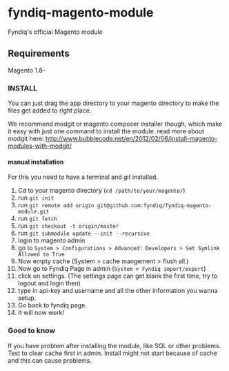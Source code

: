 # fyndiq-magento-module
Fyndiq's official Magento module


## Requirements
Magento 1.8-



### INSTALL
You can just drag the app directory to your magento directory to make the files get added to right place.

We recommend modgit or magento composer installer though, which make it easy with just one command to install the module.
read more about modgit here: http://www.bubblecode.net/en/2012/02/06/install-magento-modules-with-modgit/

#### manual installation
For this you need to have a terminal and git installed.

1. Cd to your magento directory (`cd /path/to/your/magento/`)
2. run `git init`
3. run `git remote add origin git@github.com:fyndiq/fyndiq-magento-module.git`
4. run `git fetch`
5. run `git checkout -t origin/master`
6. run `git submodule update --init --recursive`
7. login to magento admin
8. go to `System > Configurations > Advanced: Developers > Set Symlink Allowed to True`
9. Now empty cache (System > cache mangement > flush all.)
10. Now go to Fyndiq Page in admin (`System > Fyndiq import/export`)
11. click on settings. (The settings page can get blank the first time, try to logout and login then)
12. type in api-key and username and all the other information you wanna setup.
13. Go back to fyndiq page.
14. It will now work!

### Good to know
If you have problem after installing the module, like SQL or other problems. Test to clear cache first in admin. Install might not start because of cache and this can cause problems.
